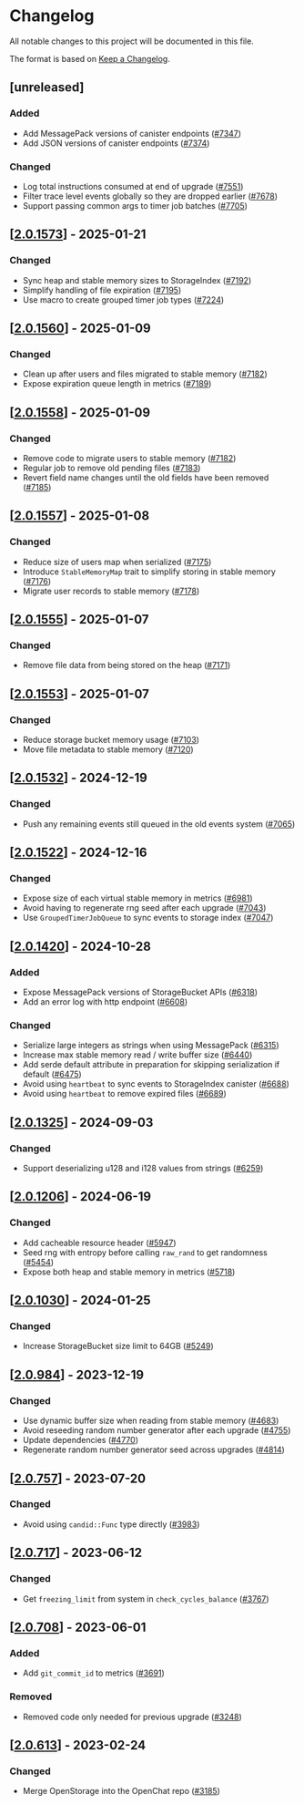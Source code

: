 # Changelog

All notable changes to this project will be documented in this file.

The format is based on [Keep a Changelog](https://keepachangelog.com/en/1.0.0/).

## [unreleased]

### Added

- Add MessagePack versions of canister endpoints ([#7347](https://github.com/open-chat-labs/open-chat/pull/7347))
- Add JSON versions of canister endpoints ([#7374](https://github.com/open-chat-labs/open-chat/pull/7374))

### Changed

- Log total instructions consumed at end of upgrade ([#7551](https://github.com/open-chat-labs/open-chat/pull/7551))
- Filter trace level events globally so they are dropped earlier ([#7678](https://github.com/open-chat-labs/open-chat/pull/7678))
- Support passing common args to timer job batches ([#7705](https://github.com/open-chat-labs/open-chat/pull/7705))

## [[2.0.1573](https://github.com/open-chat-labs/open-chat/releases/tag/v2.0.1573-storage_bucket)] - 2025-01-21

### Changed

- Sync heap and stable memory sizes to StorageIndex ([#7192](https://github.com/open-chat-labs/open-chat/pull/7192))
- Simplify handling of file expiration ([#7195](https://github.com/open-chat-labs/open-chat/pull/7195))
- Use macro to create grouped timer job types ([#7224](https://github.com/open-chat-labs/open-chat/pull/7224))

## [[2.0.1560](https://github.com/open-chat-labs/open-chat/releases/tag/v2.0.1560-storage_bucket)] - 2025-01-09

### Changed

- Clean up after users and files migrated to stable memory ([#7182](https://github.com/open-chat-labs/open-chat/pull/7182))
- Expose expiration queue length in metrics ([#7189](https://github.com/open-chat-labs/open-chat/pull/7189))

## [[2.0.1558](https://github.com/open-chat-labs/open-chat/releases/tag/v2.0.1558-storage_bucket)] - 2025-01-09

### Changed

- Remove code to migrate users to stable memory ([#7182](https://github.com/open-chat-labs/open-chat/pull/7182))
- Regular job to remove old pending files ([#7183](https://github.com/open-chat-labs/open-chat/pull/7183))
- Revert field name changes until the old fields have been removed ([#7185](https://github.com/open-chat-labs/open-chat/pull/7185))

## [[2.0.1557](https://github.com/open-chat-labs/open-chat/releases/tag/v2.0.1557-storage_bucket)] - 2025-01-08

### Changed

- Reduce size of users map when serialized ([#7175](https://github.com/open-chat-labs/open-chat/pull/7175))
- Introduce `StableMemoryMap` trait to simplify storing in stable memory ([#7176](https://github.com/open-chat-labs/open-chat/pull/7176))
- Migrate user records to stable memory ([#7178](https://github.com/open-chat-labs/open-chat/pull/7178))

## [[2.0.1555](https://github.com/open-chat-labs/open-chat/releases/tag/v2.0.1555-storage_bucket)] - 2025-01-07

### Changed

- Remove file data from being stored on the heap ([#7171](https://github.com/open-chat-labs/open-chat/pull/7171))

## [[2.0.1553](https://github.com/open-chat-labs/open-chat/releases/tag/v2.0.1553-storage_bucket)] - 2025-01-07

### Changed

- Reduce storage bucket memory usage ([#7103](https://github.com/open-chat-labs/open-chat/pull/7103))
- Move file metadata to stable memory ([#7120](https://github.com/open-chat-labs/open-chat/pull/7120))

## [[2.0.1532](https://github.com/open-chat-labs/open-chat/releases/tag/v2.0.1532-storage_bucket)] - 2024-12-19

### Changed

- Push any remaining events still queued in the old events system ([#7065](https://github.com/open-chat-labs/open-chat/pull/7065))

## [[2.0.1522](https://github.com/open-chat-labs/open-chat/releases/tag/v2.0.1522-storage_bucket)] - 2024-12-16

### Changed

- Expose size of each virtual stable memory in metrics ([#6981](https://github.com/open-chat-labs/open-chat/pull/6981))
- Avoid having to regenerate rng seed after each upgrade ([#7043](https://github.com/open-chat-labs/open-chat/pull/7043))
- Use `GroupedTimerJobQueue` to sync events to storage index ([#7047](https://github.com/open-chat-labs/open-chat/pull/7047))

## [[2.0.1420](https://github.com/open-chat-labs/open-chat/releases/tag/v2.0.1420-storage_bucket)] - 2024-10-28

### Added

- Expose MessagePack versions of StorageBucket APIs ([#6318](https://github.com/open-chat-labs/open-chat/pull/6318))
- Add an error log with http endpoint ([#6608](https://github.com/open-chat-labs/open-chat/pull/6608))

### Changed

- Serialize large integers as strings when using MessagePack ([#6315](https://github.com/open-chat-labs/open-chat/pull/6315))
- Increase max stable memory read / write buffer size ([#6440](https://github.com/open-chat-labs/open-chat/pull/6440))
- Add serde default attribute in preparation for skipping serialization if default ([#6475](https://github.com/open-chat-labs/open-chat/pull/6475))
- Avoid using `heartbeat` to sync events to StorageIndex canister ([#6688](https://github.com/open-chat-labs/open-chat/pull/6688))
- Avoid using `heartbeat` to remove expired files ([#6689](https://github.com/open-chat-labs/open-chat/pull/6689))

## [[2.0.1325](https://github.com/open-chat-labs/open-chat/releases/tag/v2.0.1325-storage_bucket)] - 2024-09-03

### Changed

- Support deserializing u128 and i128 values from strings ([#6259](https://github.com/open-chat-labs/open-chat/pull/6259))

## [[2.0.1206](https://github.com/open-chat-labs/open-chat/releases/tag/v2.0.1206-storage_bucket)] - 2024-06-19

### Changed

- Add cacheable resource header ([#5947](https://github.com/open-chat-labs/open-chat/pull/5947))
- Seed rng with entropy before calling `raw_rand` to get randomness ([#5454](https://github.com/open-chat-labs/open-chat/pull/5454))
- Expose both heap and stable memory in metrics ([#5718](https://github.com/open-chat-labs/open-chat/pull/5718))

## [[2.0.1030](https://github.com/open-chat-labs/open-chat/releases/tag/v2.0.1030-storage_bucket)] - 2024-01-25

### Changed

- Increase StorageBucket size limit to 64GB ([#5249](https://github.com/open-chat-labs/open-chat/pull/5249))

## [[2.0.984](https://github.com/open-chat-labs/open-chat/releases/tag/v2.0.984-storage_bucket)] - 2023-12-19

### Changed

- Use dynamic buffer size when reading from stable memory ([#4683](https://github.com/open-chat-labs/open-chat/pull/4683))
- Avoid reseeding random number generator after each upgrade ([#4755](https://github.com/open-chat-labs/open-chat/pull/4755))
- Update dependencies ([#4770](https://github.com/open-chat-labs/open-chat/pull/4770))
- Regenerate random number generator seed across upgrades ([#4814](https://github.com/open-chat-labs/open-chat/pull/4814))

## [[2.0.757](https://github.com/open-chat-labs/open-chat/releases/tag/v2.0.757-storage_bucket)] - 2023-07-20

### Changed

- Avoid using `candid::Func` type directly ([#3983](https://github.com/open-chat-labs/open-chat/pull/3983))

## [[2.0.717](https://github.com/open-chat-labs/open-chat/releases/tag/v2.0.717-storage_bucket)] - 2023-06-12

### Changed

- Get `freezing_limit` from system in `check_cycles_balance` ([#3767](https://github.com/open-chat-labs/open-chat/pull/3767))

## [[2.0.708](https://github.com/open-chat-labs/open-chat/releases/tag/v2.0.708-storage_bucket)] - 2023-06-01

### Added

- Add `git_commit_id` to metrics ([#3691](https://github.com/open-chat-labs/open-chat/pull/3691))

### Removed

- Removed code only needed for previous upgrade ([#3248](https://github.com/open-chat-labs/open-chat/pull/3248))

## [[2.0.613](https://github.com/open-chat-labs/open-chat/releases/tag/v2.0.613-storage_bucket)] - 2023-02-24

### Changed

- Merge OpenStorage into the OpenChat repo ([#3185](https://github.com/open-chat-labs/open-chat/pull/3185))

